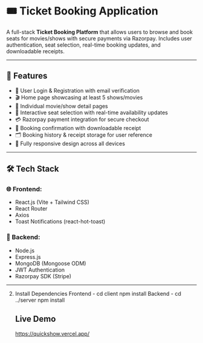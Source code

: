 # 🎟️ Ticket Booking Application

A full-stack **Ticket Booking Platform** that allows users to browse and book seats for movies/shows with secure payments via Razorpay. Includes user authentication, seat selection, real-time booking updates, and downloadable receipts.

---

## 🚀 Features

- 🔐 User Login & Registration with email verification
- 🎬 Home page showcasing at least 5 shows/movies
- 📄 Individual movie/show detail pages
- 💺 Interactive seat selection with real-time availability updates
- 💳 Razorpay payment integration for secure checkout
- 🧾 Booking confirmation with downloadable receipt
- 🗂️ Booking history & receipt storage for user reference
- 📱 Fully responsive design across all devices

---

## 🛠️ Tech Stack

### 🌐 Frontend:
- React.js (Vite + Tailwind CSS)
- React Router
- Axios
- Toast Notifications (react-hot-toast)

### 🧠 Backend:
- Node.js
- Express.js
- MongoDB (Mongoose ODM)
- JWT Authentication
- Razorpay SDK (Stripe)

---

2. Install Dependencies
   Frontend - cd client
              npm install
   Backend - cd ../server
             npm install


   ## Live Demo
   https://quickshow.vercel.app/



